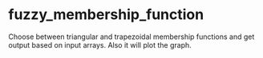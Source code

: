 # fuzzy_membership_function
Choose between triangular and trapezoidal membership functions and get output based on input arrays. 
Also it will plot the graph.
